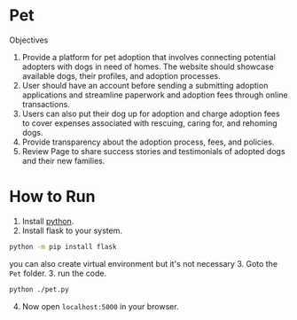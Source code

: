 # Pet
Objectives
1. Provide a platform for pet adoption that involves connecting potential adopters with dogs in need of homes. The website should showcase available dogs, their profiles, and adoption processes.
2. User should have an account before sending a submitting adoption applications and streamline paperwork and adoption fees through online transactions.
3. Users can also put their dog up for adoption and charge adoption fees to cover expenses associated with rescuing, caring for, and rehoming dogs.
4. Provide transparency about the adoption process, fees, and policies.
5. Review Page to share success stories and testimonials of adopted dogs and their new families. 

# How to Run
1. Install [python](https://www.python.org/downloads/).
2. Install flask to your system.
```bash
python -m pip install flask
```
  you can also create virtual environment but it's not necessary
3. Goto the `Pet` folder.
3. run the code.
```bash
python ./pet.py
```
4. Now open ```localhost:5000``` in your browser.
